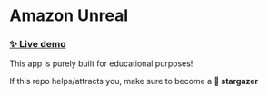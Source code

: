 # Amazon Unreal
### [✨ Live demo](https://amazon-unreal.vercel.app)

This app is purely built for educational purposes!

If this repo helps/attracts you, make sure to become a **🌠 stargazer**
